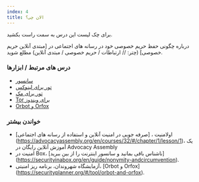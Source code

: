 ```yaml
---
index: 4
title: الان چی؟
---
```

برای چک لیست این درس به سمت راست بکشید.

درباره چگونی حفظ حریم خصوصی خود در رسانه های اجتماعی در [مبتدی آنلاین حریم خصوصی] (چتر: // ارتباطات / حریم خصوصی / مبتدی آنلاین) مطلع شوید.

### درس های مرتبط / ابزارها

*   [سانسور](umbrella://communications/censorship)
*   [تور برای لینوکس](umbrella://tools/tor/s_tor-for-linux.md)
*   [تور برای مک](umbrella://tools/tor/s_tor-for-mac-os-x.md)
*   [Tor برای ویندوز](umbrella://tools/tor/s_tor-for-windows.md)
*   [Orbot و Orfox](umbrella://tools/tor/s_orbot-and-orfox.md)

### خواندن بیشتر

*   اولامنیت ، [صرفه جویی در امنیت آنلاین و استفاده از رسانه های اجتماعی] (https://advocacyassembly.org/en/courses/32/#/chapter/1/lesson/1)، یک آموزش آنلاین رایگان در Advocacy Assembly
*   امنیت در  Box، [ناشناس باقی بمانید و سانسور اینترنت را از بین ببرید] (https://securityinabox.org/en/guide/nonymity-andcircumvention).
*   آزمایشگاه شهروندان، برنامه ریز امنیتی، [Orbot و Orfox] (https://securityplanner.org/#/tool/orbot-and-orfox).
